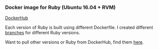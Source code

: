 ### Docker image for Ruby (Ubuntu 16.04 + RVM) 

[DockerHub](https://hub.docker.com/r/zulhfreelancer/ruby_rvm/)

Each version of Ruby is built using different Dockerfile. I created different [branches](https://github.com/zulhfreelancer/ruby_rvm/branches) for different Ruby versions.

Want to pull other versions or Ruby from DockerHub, find them [here](https://hub.docker.com/r/zulhfreelancer/ruby_rvm/tags/).
